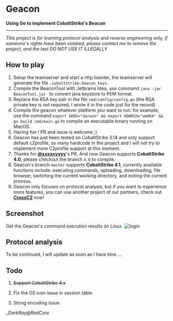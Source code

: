 # Geacon

**Using Go to implement CobaltStrike's Beacon**

----

*This project is for learning protocol analysis and reverse engineering only, if someone's rights have been violated, please contact me to remove the project, and the last DO NOT USE IT ILLEGALLY*



## How to play

1. Setup the teamserver and start a http lisenter, the teamserver will generate the file `.cobaltstrike.beacon_keys`.
2. Compile the BeaconTool with Jetbrains Idea, use command `java -jar BeaconTool.jar ` to convert java keystore to PEM format.
3. Replace the RSA key pair in the file `cmd/config/config.go` (the RSA private key is not required, I wrote it in the code just for the record)
4. Compile the geacon whatever platform you want to run: for example, use the command `export GOOS="darwin" && export GOARCH="amd64" && go build cmd/main.go` to compile an executable binary running on MacOS. 
5. Having fun ! PR and issue is welcome ;)
6. Geacon has just been tested on CobaltStrike 3.14 and only support default c2profile, so many hardcode in the project and I will not try to implement more C2profile support at this moment.
7. Thanks for **[@xxxxxyyyy](https://github.com/xxxxxyyyy)**'s PR, And now Geacon supports **CobaltStrike 4.0**, please checkout the branch `4.0` to compile.
8. Geacon's branch `master` supports **CobaltStrike 4.1**, currently available functions include: executing commands, uploading, downloading, file browser, switching the current working directory, and exiting the current process.
9. Geacon only focuses on protocol analysis, but if you want to experience more features, you can use another project of our partners, check out **[CrossC2](https://github.com/gloxec/CrossC2)** now!

## Screenshot

Get the Geacon's command execution results on Linux.
![login](https://github.com/darkr4y/geacon/raw/master/screenshots/sc.png)



## Protocol analysis

To be continued, I will update as soon as I have time ...



## Todo

1. ~~Support CobaltStrike 4.x~~

2. Fix the OS icon issue in session table
3. String encoding issue

*_DarkRay@RedCore*

